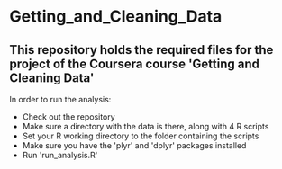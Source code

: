 Getting_and_Cleaning_Data
=========================

This repository holds the required files for the project of the Coursera course 'Getting and Cleaning Data'
-------------------------

In order to run the analysis:
* Check out the repository
* Make sure a directory with the data is there, along with 4 R scripts 
* Set your R working directory to the folder containing the scripts
* Make sure you have the 'plyr' and 'dplyr' packages installed
* Run 'run_analysis.R'
